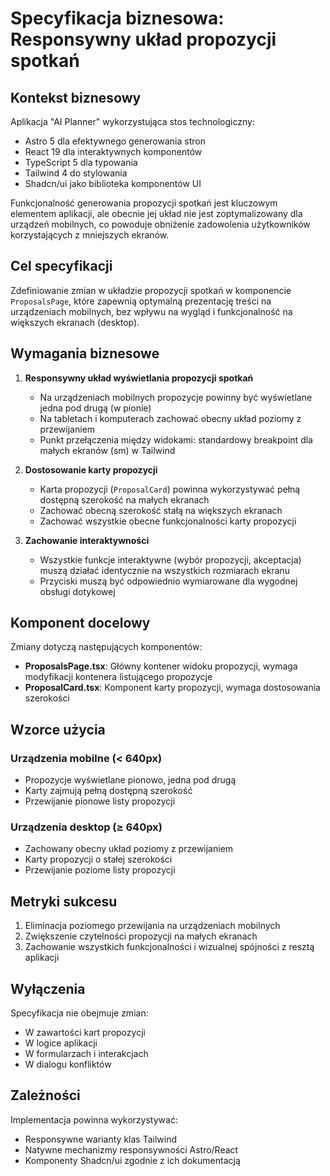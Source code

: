 # Specyfikacja biznesowa: Responsywny układ propozycji spotkań

## Kontekst biznesowy

Aplikacja "AI Planner" wykorzystująca stos technologiczny:
- Astro 5 dla efektywnego generowania stron 
- React 19 dla interaktywnych komponentów
- TypeScript 5 dla typowania
- Tailwind 4 do stylowania
- Shadcn/ui jako biblioteka komponentów UI

Funkcjonalność generowania propozycji spotkań jest kluczowym elementem aplikacji, ale obecnie jej układ nie jest zoptymalizowany dla urządzeń mobilnych, co powoduje obniżenie zadowolenia użytkowników korzystających z mniejszych ekranów.

## Cel specyfikacji

Zdefiniowanie zmian w układzie propozycji spotkań w komponencie `ProposalsPage`, które zapewnią optymalną prezentację treści na urządzeniach mobilnych, bez wpływu na wygląd i funkcjonalność na większych ekranach (desktop).

## Wymagania biznesowe

1. **Responsywny układ wyświetlania propozycji spotkań**
   - Na urządzeniach mobilnych propozycje powinny być wyświetlane jedna pod drugą (w pionie)
   - Na tabletach i komputerach zachować obecny układ poziomy z przewijaniem
   - Punkt przełączenia między widokami: standardowy breakpoint dla małych ekranów (sm) w Tailwind

2. **Dostosowanie karty propozycji**
   - Karta propozycji (`ProposalCard`) powinna wykorzystywać pełną dostępną szerokość na małych ekranach
   - Zachować obecną szerokość stałą na większych ekranach
   - Zachować wszystkie obecne funkcjonalności karty propozycji

3. **Zachowanie interaktywności**
   - Wszystkie funkcje interaktywne (wybór propozycji, akceptacja) muszą działać identycznie na wszystkich rozmiarach ekranu
   - Przyciski muszą być odpowiednio wymiarowane dla wygodnej obsługi dotykowej

## Komponent docelowy

Zmiany dotyczą następujących komponentów:
- **ProposalsPage.tsx**: Główny kontener widoku propozycji, wymaga modyfikacji kontenera listującego propozycje
- **ProposalCard.tsx**: Komponent karty propozycji, wymaga dostosowania szerokości

## Wzorce użycia

### Urządzenia mobilne (< 640px)
- Propozycje wyświetlane pionowo, jedna pod drugą
- Karty zajmują pełną dostępną szerokość
- Przewijanie pionowe listy propozycji

### Urządzenia desktop (≥ 640px)
- Zachowany obecny układ poziomy z przewijaniem
- Karty propozycji o stałej szerokości
- Przewijanie poziome listy propozycji

## Metryki sukcesu

1. Eliminacja poziomego przewijania na urządzeniach mobilnych
2. Zwiększenie czytelności propozycji na małych ekranach
3. Zachowanie wszystkich funkcjonalności i wizualnej spójności z resztą aplikacji

## Wyłączenia

Specyfikacja nie obejmuje zmian:
- W zawartości kart propozycji
- W logice aplikacji
- W formularzach i interakcjach
- W dialogu konfliktów

## Zależności

Implementacja powinna wykorzystywać:
- Responsywne warianty klas Tailwind
- Natywne mechanizmy responsywności Astro/React
- Komponenty Shadcn/ui zgodnie z ich dokumentacją 
